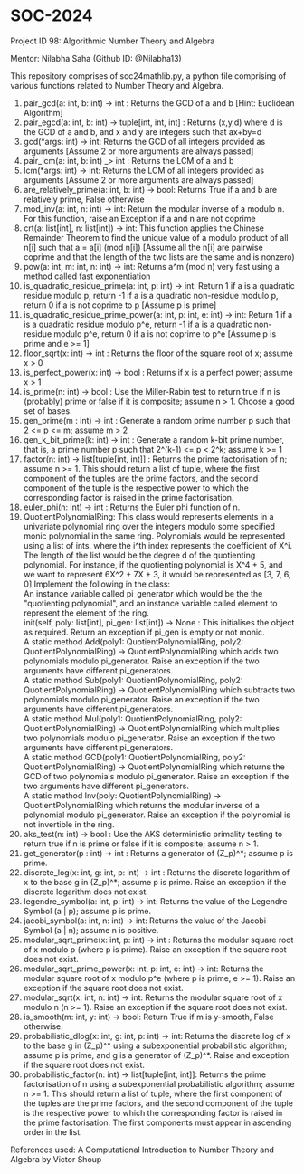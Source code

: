 # SOC-2024
Project ID 98: Algorithmic Number Theory and Algebra

Mentor: Nilabha Saha (Github ID: @Nilabha13)

This repository comprises of soc24mathlib.py, a python file comprising of various functions related to Number Theory and Algebra.
1. pair_gcd(a: int, b: int) -> int : Returns the GCD of a and b [Hint: Euclidean Algorithm]
2. pair_egcd(a: int, b: int) -> tuple[int, int, int] : Returns (x,y,d) where d is the GCD of a and b, and x and y are integers such that ax+by=d
3. gcd(*args: int) -> int: Returns the GCD of all integers provided as arguments [Assume 2 or more arguments are always passed]
4. pair_lcm(a: int, b: int) _> int : Returns the LCM of a and b
5. lcm(*args: int) -> int: Returns the LCM of all integers provided as arguments [Assume 2 or more arguments are always passed]
6. are_relatively_prime(a: int, b: int) -> bool: Returns True if a and b are relatively prime, False otherwise
7. mod_inv(a: int, n: int) -> int: Return the modular inverse of a modulo n. For this function, raise an Exception if a and n are not coprime
8. crt(a: list[int], n: list[int]) -> int: This function applies the Chinese Remainder Theorem to find the unique value of a modulo product of all n[i] such that a = a[i] (mod n[i]) [Assume all the n[i] are pairwise coprime and that the length of the two lists are the same and is nonzero)
9. pow(a: int, m: int, n: int) -> int: Returns a^m (mod n) very fast using a method called fast exponentiation
10. is_quadratic_residue_prime(a: int, p: int) -> int: Return 1 if a is a quadratic residue modulo p, return -1 if a is a quadratic non-residue modulo p, return 0 if a is not coprime to p [Assume p is prime]
11. is_quadratic_residue_prime_power(a: int, p: int, e: int) -> int: Return 1 if a is a quadratic residue modulo p^e, return -1 if a is a quadratic non-residue modulo p^e, return 0 if a is not coprime to p^e [Assume p is prime and e >= 1]
12. floor_sqrt(x: int) -> int : Returns the floor of the square root of x; assume x > 0
13. is_perfect_power(x: int) -> bool : Returns if x is a perfect power; assume x > 1 
14. is_prime(n: int) -> bool : Use the Miller-Rabin test to return true if n is (probably) prime or false if it is composite; assume n > 1. Choose a good set of bases.
15. gen_prime(m : int) -> int : Generate a random prime number p such that 2 <= p <= m; assume m > 2
16. gen_k_bit_prime(k: int) -> int : Generate a random k-bit prime number, that is, a prime number p such that 2^(k-1) <= p < 2^k; assume k >= 1
17. factor(n: int) -> list[tuple[int, int]] : Returns the prime factorisation of n; assume n >= 1. This should return a list of tuple, where the first component of the tuples are the prime factors, and the second component of the tuple is the respective power to which the corresponding factor is raised in the prime factorisation.
18. euler_phi(n: int) -> int : Returns the Euler phi function of n.
19. QuotientPolynomialRing: This class would represents elements in a univariate polynomial ring over the integers modulo some specified monic polynomial in the same ring. Polynomials would be represented using a list of ints, where the i^th index represents the coefficient of X^i. The length of the list would be the degree d of the quotienting polynomial. For instance, if the quotienting polynomial is X^4 + 5, and we want to represent 6X^2 + 7X + 3, it would be represented as [3, 7, 6, 0] Implement the following in the class:  
    An instance variable called pi_generator which would be the the "quotienting polynomial", and an instance variable called element to represent the element of the ring.  
    init(self, poly: list[int], pi_gen: list[int]) -> None : This initialises the object as required. Return an exception if pi_gen is empty or not monic.  
    A static method Add(poly1: QuotientPolynomialRing, poly2: QuotientPolynomialRing) -> QuotientPolynomialRing  which adds two polynomials modulo pi_generator. Raise an exception if the two arguments have different pi_generators.  
    A static method Sub(poly1: QuotientPolynomialRing, poly2: QuotientPolynomialRing) -> QuotientPolynomialRing  which subtracts two polynomials modulo pi_generator. Raise an exception if the two arguments have different pi_generators.  
    A static method Mul(poly1: QuotientPolynomialRing, poly2: QuotientPolynomialRing) -> QuotientPolynomialRing  which multiplies two polynomials modulo pi_generator. Raise an exception if the two arguments have different pi_generators.  
    A static method GCD(poly1: QuotientPolynomialRing, poly2: QuotientPolynomialRing) -> QuotientPolynomialRing which returns the GCD of two polynomials modulo pi_generator. Raise an exception if the two arguments have different pi_generators.  
    A static method Inv(poly: QuotientPolynomialRing) -> QuotientPolynomialRing which returns the modular inverse of a polynomial modulo pi_generator. Raise an exception if the polynomial is not invertible in the ring.
20. aks_test(n: int) -> bool : Use the AKS deterministic primality testing to return true if n is prime or false if it is composite; assume n > 1.  
21. get_generator(p : int) -> int : Returns a generator of (Z_p)^*; assume p is prime.
22. discrete_log(x: int, g: int, p: int) -> int : Returns the discrete logarithm of x to the base g in (Z_p)^*; assume p is prime. Raise an exception if the discrete logarithm does not exist.
23. legendre_symbol(a: int, p: int) -> int: Returns the value of the Legendre Symbol (a | p); assume p is prime.
24. jacobi_symbol(a: int, n: int) -> int: Returns the value of the Jacobi Symbol (a | n); assume n is positive.
25. modular_sqrt_prime(x: int, p: int) -> int : Returns the modular square root of x modulo p (where p is prime). Raise an exception if the square root does not exist.
26. modular_sqrt_prime_power(x: int, p: int, e: int) -> int: Returns the modular square root of x modulo p^e (where p is prime, e >= 1). Raise an exception if the square root does not exist.
27. modular_sqrt(x: int, n: int) -> int: Returns the modular square root of x modulo n (n >= 1). Raise an exception if the square root does not exist.
28. is_smooth(m: int, y: int) -> bool: Return True if m is y-smooth, False otherwise.
29. probabilistic_dlog(x: int, g: int, p: int) -> int: Returns the discrete log of x to the base g in (Z_p)^* using a subexponential probabilistic algorithm; assume p is prime, and g is a generator of (Z_p)^*. Raise and exception if the square root does not exist.
30. probabilistic_factor(n: int) -> list[tuple[int, int]]: Returns the prime factorisation of n using a subexponential probabilistic algorithm; assume n >= 1. This should return a list of tuple, where the first component of the tuples are the prime factors, and the second component of the tuple is the respective power to which the corresponding factor is raised in the prime factorisation. The first components must appear in ascending order in the list.

References used: 
A Computational Introduction to Number Theory and Algebra by Victor Shoup
